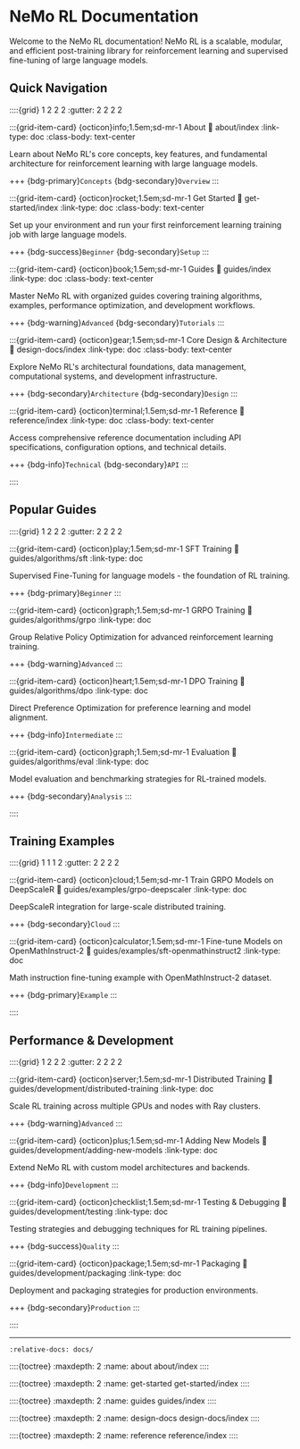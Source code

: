 ﻿# NeMo RL Documentation

Welcome to the NeMo RL documentation! NeMo RL is a scalable, modular, and efficient post-training 
library for reinforcement learning and supervised fine-tuning of large language models.

## Quick Navigation

::::{grid} 1 2 2 2
:gutter: 2 2 2 2

:::{grid-item-card} {octicon}info;1.5em;sd-mr-1 About
:link: about/index
:link-type: doc
:class-body: text-center

Learn about NeMo RL's core concepts, key features, and fundamental architecture for reinforcement learning with large language models.

+++
{bdg-primary}`Concepts` {bdg-secondary}`Overview`
:::

:::{grid-item-card} {octicon}rocket;1.5em;sd-mr-1 Get Started
:link: get-started/index
:link-type: doc
:class-body: text-center

Set up your environment and run your first reinforcement learning training job with large language models.

+++
{bdg-success}`Beginner` {bdg-secondary}`Setup`
:::

:::{grid-item-card} {octicon}book;1.5em;sd-mr-1 Guides
:link: guides/index
:link-type: doc
:class-body: text-center

Master NeMo RL with organized guides covering training algorithms, examples, performance optimization, and development workflows.

+++
{bdg-warning}`Advanced` {bdg-secondary}`Tutorials`
:::

:::{grid-item-card} {octicon}gear;1.5em;sd-mr-1 Core Design & Architecture
:link: design-docs/index
:link-type: doc
:class-body: text-center

Explore NeMo RL's architectural foundations, data management, computational systems, and development infrastructure.

+++
{bdg-secondary}`Architecture` {bdg-secondary}`Design`
:::

:::{grid-item-card} {octicon}terminal;1.5em;sd-mr-1 Reference
:link: reference/index
:link-type: doc
:class-body: text-center

Access comprehensive reference documentation including API specifications, configuration options, and technical details.

+++
{bdg-info}`Technical` {bdg-secondary}`API`
:::

::::

## Popular Guides

::::{grid} 1 2 2 2
:gutter: 2 2 2 2

:::{grid-item-card} {octicon}play;1.5em;sd-mr-1 SFT Training
:link: guides/algorithms/sft
:link-type: doc

Supervised Fine-Tuning for language models - the foundation of RL training.

+++
{bdg-primary}`Beginner`
:::

:::{grid-item-card} {octicon}graph;1.5em;sd-mr-1 GRPO Training
:link: guides/algorithms/grpo
:link-type: doc

Group Relative Policy Optimization for advanced reinforcement learning training.

+++
{bdg-warning}`Advanced`
:::

:::{grid-item-card} {octicon}heart;1.5em;sd-mr-1 DPO Training
:link: guides/algorithms/dpo
:link-type: doc

Direct Preference Optimization for preference learning and model alignment.

+++
{bdg-info}`Intermediate`
:::

:::{grid-item-card} {octicon}graph;1.5em;sd-mr-1 Evaluation
:link: guides/algorithms/eval
:link-type: doc

Model evaluation and benchmarking strategies for RL-trained models.

+++
{bdg-secondary}`Analysis`
:::

::::

## Training Examples

::::{grid} 1 1 1 2
:gutter: 2 2 2 2

:::{grid-item-card} {octicon}cloud;1.5em;sd-mr-1 Train GRPO Models on DeepScaleR
:link: guides/examples/grpo-deepscaler
:link-type: doc

DeepScaleR integration for large-scale distributed training.

+++
{bdg-secondary}`Cloud`
:::

:::{grid-item-card} {octicon}calculator;1.5em;sd-mr-1 Fine-tune Models on OpenMathInstruct-2
:link: guides/examples/sft-openmathinstruct2
:link-type: doc

Math instruction fine-tuning example with OpenMathInstruct-2 dataset.

+++
{bdg-primary}`Example`
:::

::::

## Performance & Development

::::{grid} 1 2 2 2
:gutter: 2 2 2 2

:::{grid-item-card} {octicon}server;1.5em;sd-mr-1 Distributed Training
:link: guides/development/distributed-training
:link-type: doc

Scale RL training across multiple GPUs and nodes with Ray clusters.

+++
{bdg-warning}`Advanced`
:::

:::{grid-item-card} {octicon}plus;1.5em;sd-mr-1 Adding New Models
:link: guides/development/adding-new-models
:link-type: doc

Extend NeMo RL with custom model architectures and backends.

+++
{bdg-info}`Development`
:::

:::{grid-item-card} {octicon}checklist;1.5em;sd-mr-1 Testing & Debugging
:link: guides/development/testing
:link-type: doc

Testing strategies and debugging techniques for RL training pipelines.

+++
{bdg-success}`Quality`
:::

:::{grid-item-card} {octicon}package;1.5em;sd-mr-1 Packaging
:link: guides/development/packaging
:link-type: doc

Deployment and packaging strategies for production environments.

+++
{bdg-secondary}`Production`
:::

::::

---

```{include} ../README.md
:relative-docs: docs/
```

::::{toctree}
:maxdepth: 2
:name: about
about/index
::::

::::{toctree}
:maxdepth: 2
:name: get-started
get-started/index
::::

::::{toctree}
:maxdepth: 2
:name: guides
guides/index
::::

::::{toctree}
:maxdepth: 2
:name: design-docs
design-docs/index
::::

::::{toctree}
:maxdepth: 2
:name: reference
reference/index
::::